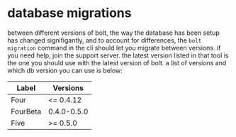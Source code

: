 # database migrations

between different versions of bolt, the way the database has been setup has changed
signifigantly, and to account for differences, the `bolt migration` command in the
cli should let you migrate between versions. if you need help, join the support server.
the latest version listed in that tool is the one you should use with the latest version
of bolt. a list of versions and which db version you can use is below:

| Label    | Versions    |
|----------|-------------|
| Four     | <= 0.4.12   |
| FourBeta | 0.4.0-0.5.0 |
| Five     | >= 0.5.0    |
